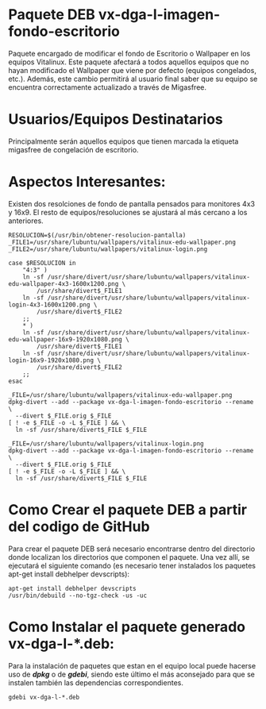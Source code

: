 # Paquete DEB vx-dga-l-imagen-fondo-escritorio

Paquete encargado de modificar el fondo de Escritorio o Wallpaper en los equipos Vitalinux.  Este paquete afectará a todos aquellos equipos que no hayan modificado el Wallpaper que viene por defecto (equipos congelados, etc.).  Además, este cambio permitirá al usuario final saber que su equipo se encuentra correctamente actualizado a través de Migasfree.

# Usuarios/Equipos Destinatarios

Principalmente serán aquellos equipos que tienen marcada la etiqueta migasfree de congelación de escritorio.

# Aspectos Interesantes:

Existen dos resolciones de fondo de pantalla pensados para monitores 4x3 y 16x9.  El resto de equipos/resoluciones se ajustará al más cercano a los anteriores.

```
RESOLUCION=$(/usr/bin/obtener-resolucion-pantalla)
_FILE1=/usr/share/lubuntu/wallpapers/vitalinux-edu-wallpaper.png
_FILE2=/usr/share/lubuntu/wallpapers/vitalinux-login.png

case $RESOLUCION in
	"4:3" )
	ln -sf /usr/share/divert/usr/share/lubuntu/wallpapers/vitalinux-edu-wallpaper-4x3-1600x1200.png \
		/usr/share/divert$_FILE1
	ln -sf /usr/share/divert/usr/share/lubuntu/wallpapers/vitalinux-login-4x3-1600x1200.png \
		/usr/share/divert$_FILE2
	;;
	* )
	ln -sf /usr/share/divert/usr/share/lubuntu/wallpapers/vitalinux-edu-wallpaper-16x9-1920x1080.png \
		/usr/share/divert$_FILE1
	ln -sf /usr/share/divert/usr/share/lubuntu/wallpapers/vitalinux-login-16x9-1920x1080.png \
		/usr/share/divert$_FILE2
	;;
esac

_FILE=/usr/share/lubuntu/wallpapers/vitalinux-edu-wallpaper.png
dpkg-divert --add --package vx-dga-l-imagen-fondo-escritorio --rename \
  --divert $_FILE.orig $_FILE
[ ! -e $_FILE -o -L $_FILE ] && \
  ln -sf /usr/share/divert$_FILE $_FILE

_FILE=/usr/share/lubuntu/wallpapers/vitalinux-login.png
dpkg-divert --add --package vx-dga-l-imagen-fondo-escritorio --rename \
  --divert $_FILE.orig $_FILE
[ ! -e $_FILE -o -L $_FILE ] && \
  ln -sf /usr/share/divert$_FILE $_FILE
```
# Como Crear el paquete DEB a partir del codigo de GitHub
Para crear el paquete DEB será necesario encontrarse dentro del directorio donde localizan los directorios que componen el paquete.  Una vez allí, se ejecutará el siguiente comando (es necesario tener instalados los paquetes apt-get install debhelper devscripts):

```
apt-get install debhelper devscripts
/usr/bin/debuild --no-tgz-check -us -uc
```

# Como Instalar el paquete generado vx-dga-l-*.deb:
Para la instalación de paquetes que estan en el equipo local puede hacerse uso de ***dpkg*** o de ***gdebi***, siendo este último el más aconsejado para que se instalen también las dependencias correspondientes.
```
gdebi vx-dga-l-*.deb
```
